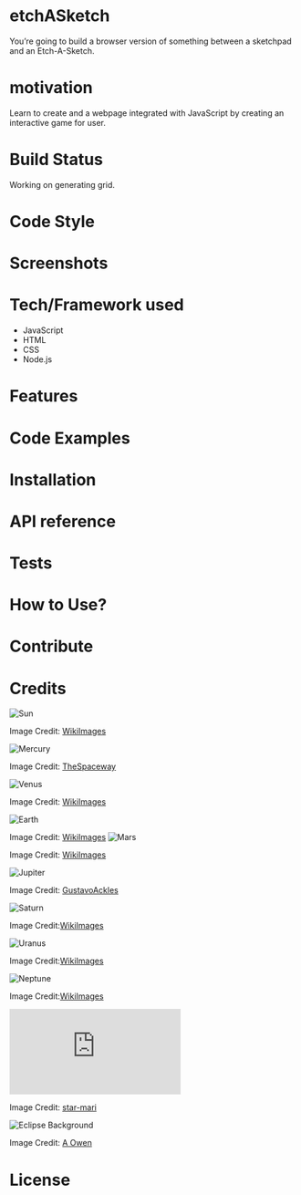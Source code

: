 # etchASketch
You’re going to build a browser version of something between a sketchpad and an Etch-A-Sketch.

# motivation 

Learn to create and a webpage integrated with JavaScript by creating an interactive 
game for user.

# Build Status

Working on generating grid. 

# Code Style

# Screenshots

# Tech/Framework used

- JavaScript
- HTML
- CSS
- Node.js

# Features

# Code Examples

# Installation

# API reference

# Tests

# How to Use? 

# Contribute

# Credits

![Sun](https://pixabay.com/photos/sun-solar-flare-space-outer-space-11582/)

Image Credit: [WikiImages](https://pixabay.com/users/wikiimages-1897/?utm_source=link-attribution&utm_medium=referral&utm_campaign=image&utm_content=11582)

![Mercury](https://pixabay.com/photos/mercury-planet-space-universe-6618698/)

Image Credit: [TheSpaceway](https://pixabay.com/users/wikiimages-1897/)

![Venus](https://pixabay.com/photos/venus-surface-hot-heat-planet-11022/)

Image Credit: [WikiImages](https://pixabay.com/users/wikiimages-1897/)

![Earth](https://pixabay.com/photos/earth-globe-planet-world-space-11015/)

Image Credit: [WikiImages](https://pixabay.com/users/wikiimages-1897/)
![Mars](https://pixabay.com/photos/mars-red-planet-planet-space-11012/)

Image Credit: [WikiImages](https://pixabay.com/users/wikiimages-1897/)

![Jupiter](https://pixabay.com/photos/space-jupiter-astronomy-universe-4869815/)

Image Credit: [GustavoAckles](https://pixabay.com/users/gustavoackles-6863234/)

![Saturn](https://pixabay.com/photos/saturn-planet-saturnrings-67671/)

Image Credit:[WikiImages](https://pixabay.com/users/wikiimages-1897/)

![Uranus](https://pixabay.com/photos/uranus-planet-gas-planet-space-11625/)

Image Credit:[WikiImages](https://pixabay.com/users/wikiimages-1897/)

![Neptune](https://pixabay.com/photos/neptune-planet-solar-system-67537/)

Image Credit:[WikiImages](https://pixabay.com/users/wikiimages-1897/)

![Rocket Cursor](https://www.cursors-4u.com/cursor/2012/01/02/cute-rocket.html)

Image Credit: [star-mari](https://www.deviantart.com/star-mari)

![Eclipse Background](https://wallpaperscraft.com/download/eclipse_moon_sun_129559/1920x1080)

Image Credit: [A Owen](https://pixabay.com/ru/users/buddy_nath-2005766/)

# License




  
